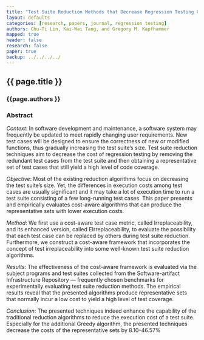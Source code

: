 ```yaml
---
title: "Test Suite Reduction Methods that Decrease Regression Testing Costs by Identifying Irreplaceable Tests" 
layout: defaults
categories: [research, papers, journal, regression testing]
authors: Chu-Ti Lin, Kai-Wai Tang, and Gregory M. Kapfhammer
mapped: true 
header: false 
research: false 
paper: true
backup: ../../../../
---
```


## {{ page.title }} [<i class="fa fa-download"></i><i class="fa fa-file-pdf-o"></i>]({{backup}}/research/papers/ist2014-lin-tang-kapfhammer.pdf "Download this Paper!")

### {{page.authors }}

### Abstract

<em>Context</em>: In software development and maintenance, a software system may frequently be updated to meet rapidly changing user requirements. New test cases will be designed to ensure the correctness of new or modified functions, thus gradually increasing the test suite’s size. Test suite reduction techniques aim to decrease the cost of regression testing by removing the redundant test cases from the test suite and then obtaining a representative set of test cases that still yield a high level of code coverage.

<em>Objective</em>: Most of the existing reduction algorithms focus on decreasing the test suite’s size. Yet, the differences in execution costs among test cases are usually significant and it may take a lot of execution time to run a test suite consisting of a few long-running test cases. This paper presents and empirically evaluates cost-aware algorithms that can produce the representative sets with lower execution costs.

<em>Method</em>: We first use a cost-aware test case metric, called Irreplaceability, and its enhanced version,
called EIrreplaceability, to evaluate the possibility that each test case can be replaced by others during
test suite reduction. Furthermore, we construct a cost-aware framework that incorporates the concept
of test irreplaceability into some well-known test suite reduction algorithms.

<em>Results</em>: The effectiveness of the cost-aware framework is evaluated via the subject programs and test suites collected from the Software-artifact Infrastructure Repository — frequently chosen benchmarks for experimentally evaluating test suite reduction methods. The empirical results reveal that the presented algorithms produce representative sets that normally incur a low cost to yield a high level of test coverage.

<em>Conclusion</em>: The presented techniques indeed enhance the capability of the traditional reduction algorithms to reduce the execution cost of a test suite. Especially for the additional Greedy algorithm, the presented techniques decrease the costs of the representative sets by 8.10–46.57%
